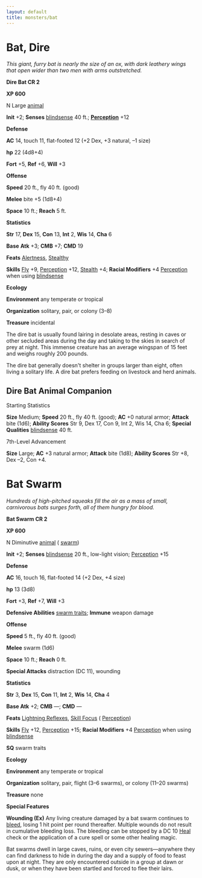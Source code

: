 ```yaml
---
layout: default
title: monsters/bat
---
```

# Bat, Dire

_This giant, furry bat is nearly the size of an ox, with dark leathery wings that open wider than two men with arms outstretched._

**Dire Bat CR 2**

**XP 600**

N Large [animal](creatureTypes#_animal)

**Init** +2; **Senses** [blindsense](universalMonsterRules#_blindsense) 40 ft.; **[Perception](../skills/perception#_perception)** +12

**Defense**

**AC** 14, touch 11, flat-footed 12 (+2 Dex, +3 natural, –1 size)

**hp** 22 (4d8+4)

**Fort** +5, **Ref** +6, **Will** +3

**Offense**

**Speed** 20 ft., fly 40 ft. (good)

**Melee** bite +5 (1d8+4)

**Space** 10 ft.; **Reach** 5 ft.

**Statistics**

**Str** 17, **Dex** 15, **Con** 13, **Int** 2, **Wis** 14, **Cha** 6

**Base**  **Atk** +3; **CMB** +7; **CMD** 19

**Feats** [Alertness](../feats#_alertness), [Stealthy](../feats#_stealthy)

**Skills** [Fly](../skills/fly#_fly) +9, [Perception](../skills/perception#_perception) +12, [Stealth](../skills/stealth#_stealth) +4; **Racial Modifiers** +4 [Perception](../skills/perception#_perception) when using [blindsense](universalMonsterRules#_blindsense)

**Ecology**

**Environment** any temperate or tropical

**Organization** solitary, pair, or colony (3–8)

**Treasure** incidental

The dire bat is usually found lairing in desolate areas, resting in caves or other secluded areas during the day and taking to the skies in search of prey at night. This immense creature has an average wingspan of 15 feet and weighs roughly 200 pounds.

The dire bat generally doesn't shelter in groups larger than eight, often living a solitary life. A dire bat prefers feeding on livestock and herd animals.

## Dire Bat Animal Companion

Starting Statistics

**Size** Medium; **Speed** 20 ft., fly 40 ft. (good); **AC** +0 natural armor; **Attack** bite (1d6); **Ability Scores** Str 9, Dex 17, Con 9, Int 2, Wis 14, Cha 6; **Special Qualities** [blindsense](universalMonsterRules#_blindsense) 40 ft.

  
  

7th-Level Advancement

**Size** Large; **AC** +3 natural armor; **Attack** bite (1d8); **Ability Scores** Str +8, Dex –2, Con +4.

# Bat Swarm

_Hundreds of high-pitched squeaks fill the air as a mass of small, carnivorous bats surges forth, all of them hungry for blood._

**Bat Swarm CR 2**

**XP 600**

N Diminutive [animal](creatureTypes#_animal) ( [swarm](creatureTypes#_swarm-subtype))

**Init** +2; **Senses** [blindsense](universalMonsterRules#_blindsense) 20 ft., low-light vision; [Perception](../skills/perception#_perception) +15

**Defense**

**AC** 16, touch 16, flat-footed 14 (+2 Dex, +4 size)

**hp** 13 (3d8)

**Fort** +3, **Ref** +7, **Will** +3

**Defensive Abilities** [swarm traits](creatureTypes#_swarm-subtype); **Immune** weapon damage

**Offense**

**Speed** 5 ft., fly 40 ft. (good)

**Melee** swarm (1d6)

**Space** 10 ft.; **Reach** 0 ft.

**Special Attacks** distraction (DC 11), wounding

**Statistics**

**Str** 3, **Dex** 15, **Con** 11, **Int** 2, **Wis** 14, **Cha** 4

**Base Atk** +2; **CMB** —; **CMD** —

**Feats** [Lightning Reflexes](../feats#_lightning-reflexes), [Skill Focus](../feats#_skill-focus) ( [Perception](../skills/perception#_perception))

**Skills** [Fly](../skills/fly#_fly) +12, [Perception](../skills/perception#_perception) +15; **Racial Modifiers** +4 [Perception](../skills/perception#_perception) when using [blindsense](universalMonsterRules#_blindsense)

**SQ** swarm traits

**Ecology**

**Environment** any temperate or tropical

**Organization** solitary, pair, flight (3–6 swarms), or colony (11–20 swarms)

**Treasure** none

**Special Features**

**Wounding (Ex)** Any living creature damaged by a bat swarm continues to [bleed](universalMonsterRules#_bleed), losing 1 hit point per round thereafter. Multiple wounds do not result in cumulative bleeding loss. The bleeding can be stopped by a DC 10 [Heal](../skills/heal#_heal) check or the application of a cure spell or some other healing magic.

Bat swarms dwell in large caves, ruins, or even city sewers—anywhere they can find darkness to hide in during the day and a supply of food to feast upon at night. They are only encountered outside in a group at dawn or dusk, or when they have been startled and forced to flee their lairs.

